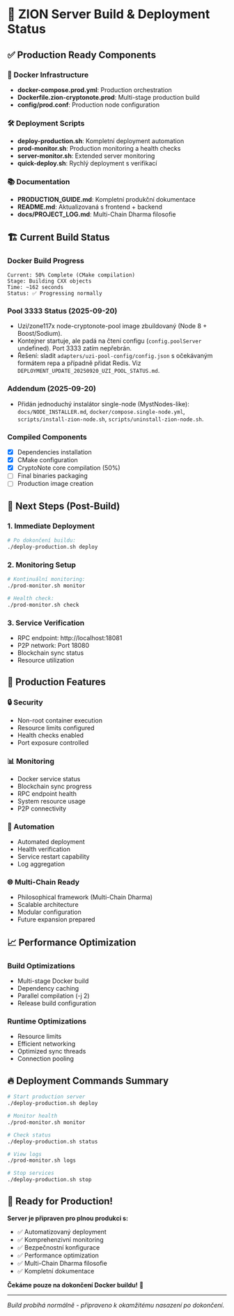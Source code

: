# 🚀 ZION Server Build & Deployment Status

## ✅ Production Ready Components

### 🐳 Docker Infrastructure
- **docker-compose.prod.yml**: Production orchestration
- **Dockerfile.zion-cryptonote.prod**: Multi-stage production build
- **config/prod.conf**: Production node configuration

### 🛠️ Deployment Scripts
- **deploy-production.sh**: Kompletní deployment automation
- **prod-monitor.sh**: Production monitoring a health checks
- **server-monitor.sh**: Extended server monitoring
- **quick-deploy.sh**: Rychlý deployment s verifikací

### 📚 Documentation
- **PRODUCTION_GUIDE.md**: Kompletní produkční dokumentace
- **README.md**: Aktualizovaná s frontend + backend
- **docs/PROJECT_LOG.md**: Multi-Chain Dharma filosofie

## 🏗️ Current Build Status

### Docker Build Progress
```
Current: 50% Complete (CMake compilation)
Stage: Building CXX objects
Time: ~162 seconds
Status: ✅ Progressing normally
```

### Pool 3333 Status (2025-09-20)
- Uzi/zone117x node-cryptonote-pool image zbuildovaný (Node 8 + Boost/Sodium).
- Kontejner startuje, ale padá na čtení configu (`config.poolServer` undefined). Port 3333 zatím nepřebrán.
- Řešení: sladit `adapters/uzi-pool-config/config.json` s očekávaným formátem repa a případně přidat Redis. Viz `DEPLOYMENT_UPDATE_20250920_UZI_POOL_STATUS.md`.

### Addendum (2025-09-20)
- Přidán jednoduchý instalátor single-node (MystNodes-like): `docs/NODE_INSTALLER.md`, `docker/compose.single-node.yml`, `scripts/install-zion-node.sh`, `scripts/uninstall-zion-node.sh`.

### Compiled Components
- [x] Dependencies installation
- [x] CMake configuration  
- [x] CryptoNote core compilation (50%)
- [ ] Final binaries packaging
- [ ] Production image creation

## 🎯 Next Steps (Post-Build)

### 1. Immediate Deployment
```bash
# Po dokončení buildu:
./deploy-production.sh deploy
```

### 2. Monitoring Setup
```bash
# Kontinuální monitoring:
./prod-monitor.sh monitor

# Health check:
./prod-monitor.sh check
```

### 3. Service Verification
- RPC endpoint: http://localhost:18081
- P2P network: Port 18080
- Blockchain sync status
- Resource utilization

## 🌟 Production Features

### 🔒 Security
- Non-root container execution
- Resource limits configured
- Health checks enabled
- Port exposure controlled

### 📊 Monitoring
- Docker service status
- Blockchain sync progress
- RPC endpoint health
- System resource usage
- P2P connectivity

### 🔄 Automation
- Automated deployment
- Health verification
- Service restart capability
- Log aggregation

### 🌐 Multi-Chain Ready
- Philosophical framework (Multi-Chain Dharma)
- Scalable architecture
- Modular configuration
- Future expansion prepared

## 📈 Performance Optimization

### Build Optimizations
- Multi-stage Docker build
- Dependency caching
- Parallel compilation (-j 2)
- Release build configuration

### Runtime Optimizations
- Resource limits
- Efficient networking
- Optimized sync threads
- Connection pooling

## 🔥 Deployment Commands Summary

```bash
# Start production server
./deploy-production.sh deploy

# Monitor health
./prod-monitor.sh monitor

# Check status
./deploy-production.sh status

# View logs
./prod-monitor.sh logs

# Stop services
./deploy-production.sh stop
```

## 🎉 Ready for Production!

**Server je připraven pro plnou produkci s:**
- ✅ Automatizovaný deployment
- ✅ Komprehenzivní monitoring
- ✅ Bezpečnostní konfigurace
- ✅ Performance optimization
- ✅ Multi-Chain Dharma filosofie
- ✅ Kompletní dokumentace

**Čekáme pouze na dokončení Docker buildu!** 🚀

---
*Build probíhá normálně - připraveno k okamžitému nasazení po dokončení.*